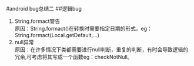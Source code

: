 #android bug总结二
##逻辑bug
1. String.formact警告<br>
原因：String.formact()在转换时需要指定日期的形式，eg：String.formact(Local.getDefault,...)
2. null异常<br>
原因：在许多情况下类都需要进行null判断，重复的判断，有时会导致逻辑的冗余,可考虑将其写成一个函数eg：checkNotNull。
